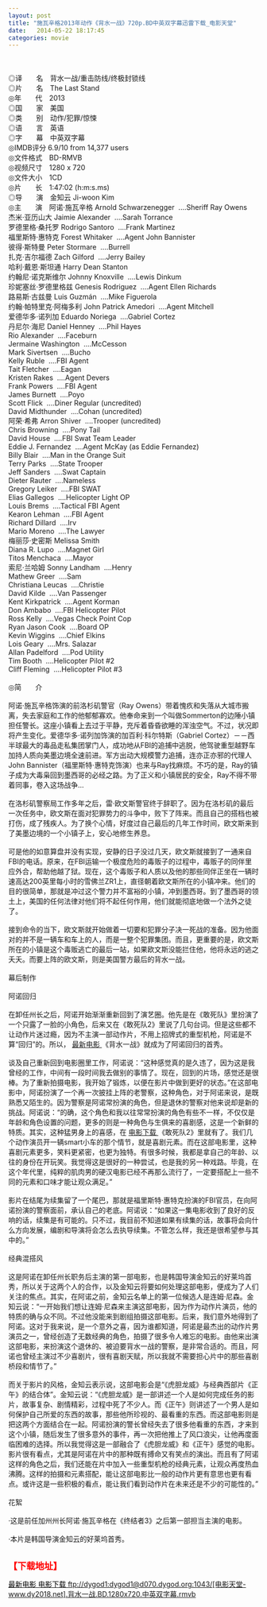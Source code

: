 ```yaml
---
layout: post
title: "施瓦辛格2013年动作《背水一战》720p.BD中英双字幕迅雷下载_电影天堂"
date:   2014-05-22 18:17:45
categories: movie
---
```

<html>
 <body>
  <p>
  </p>
  <p>
   <br/>
   <img alt="" border="0" src="http://104.imagebam.com/download/e6x5LuRrPe_arHLq1ZH6OA/25051/250506517/53271.jpg"/>
   <br/>
   <br/>
   <span>
    ◎译　　名　背水一战/重击防线/终极封锁线
    <br/>
    ◎片　　名　The Last Stand
    <br/>
    ◎年　　代　2013
    <br/>
    ◎国　　家　美国
    <br/>
    ◎类　　别　动作/犯罪/惊悚
    <br/>
    ◎语　　言　英语
    <br/>
    ◎字　　幕　中英双字幕
    <br/>
    ◎IMDB评分 6.9/10 from 14,377 users
    <br/>
    ◎文件格式　BD-RMVB
    <br/>
    ◎视频尺寸　1280 x 720
    <br/>
    ◎文件大小　1CD
    <br/>
    ◎片　　长　1:47:02 (h:m:s.ms)
    <br/>
    ◎导　　演　金知云 Ji-woon Kim
    <br/>
    ◎主　　演　阿诺·施瓦辛格 Arnold Schwarzenegger  ....Sheriff Ray Owens
    <br/>
    杰米·亚历山大 Jaimie Alexander  ....Sarah Torrance
    <br/>
    罗德里格·桑托罗 Rodrigo Santoro  ....Frank Martinez
    <br/>
    福里斯特·惠特克 Forest Whitaker  ....Agent John Bannister
    <br/>
    彼得·斯特曼 Peter Stormare  ....Burrell
    <br/>
    扎克·吉尔福德 Zach Gilford  ....Jerry Bailey
    <br/>
    哈利·戴恩·斯坦通 Harry Dean Stanton
    <br/>
    约翰尼·诺克斯维尔 Johnny Knoxville  ....Lewis Dinkum
    <br/>
    珍妮塞丝·罗德里格兹 Genesis Rodriguez  ....Agent Ellen Richards
    <br/>
    路易斯·古兹曼 Luis Guzmán  ....Mike Figuerola
    <br/>
    约翰·帕特里克·阿梅多利 John Patrick Amedori  ....Agent Mitchell
    <br/>
    爱德华多·诺列加 Eduardo Noriega  ....Gabriel Cortez
    <br/>
    丹尼尔·海尼 Daniel Henney  ....Phil Hayes
    <br/>
    Rio Alexander  ....Faceburn
    <br/>
    Jermaine Washington  ....McCesson
    <br/>
    Mark Sivertsen  ....Bucho
    <br/>
    Kelly Ruble  ....FBI Agent
    <br/>
    Tait Fletcher  ....Eagan
    <br/>
    Kristen Rakes  ....Agent Devers
    <br/>
    Frank Powers  ....FBI Agent
    <br/>
    James Burnett  ....Poyo
    <br/>
    Scott Flick  ....Diner Regular (uncredited)
    <br/>
    David Midthunder  ....Cohan (uncredited)
    <br/>
    阿荣·希弗 Arron Shiver  ....Trooper (uncredited)
    <br/>
    Chris Browning  ....Pony Tail
    <br/>
    David House  ....FBI Swat Team Leader
    <br/>
    Eddie J. Fernandez  ....Agent McKay (as Eddie Fernandez)
    <br/>
    Billy Blair  ....Man in the Orange Suit
    <br/>
    Terry Parks  ....State Trooper
    <br/>
    Jeff Sanders  ....Swat Captain
    <br/>
    Dieter Rauter  ....Nameless
    <br/>
    Gregory Leiker  ....FBI SWAT
    <br/>
    Elias Gallegos  ....Helicopter Light OP
    <br/>
    Louis Brems  ....Tactical FBI Agent
    <br/>
    Kearon Lehman  ....FBI Agent
    <br/>
    Richard Dillard  ....Irv
    <br/>
    Mario Moreno  ....The Lawyer
    <br/>
    梅丽莎·史密斯 Melissa Smith
    <br/>
    Diana R. Lupo  ....Magnet Girl
    <br/>
    Titos Menchaca  ....Mayor
    <br/>
    索尼·兰哈姆 Sonny Landham  ....Henry
    <br/>
    Mathew Greer  ....Sam
    <br/>
    Christiana Leucas  ....Christie
    <br/>
    David Kilde  ....Van Passenger
    <br/>
    Kent Kirkpatrick  ....Agent Korman
    <br/>
    Don Ambabo  ....FBI Helicopter Pilot
    <br/>
    Ross Kelly  ....Vegas Check Point Cop
    <br/>
    Ryan Jason Cook  ....Board OP
    <br/>
    Kevin Wiggins  ....Chief Elkins
    <br/>
    Lois Geary  ....Mrs. Salazar
    <br/>
    Allan Padelford  ....Pod Utility
    <br/>
    Tim Booth  ....Helicopter Pilot #2
    <br/>
    Cliff Fleming  ....Helicopter Pilot #3
    <br/>
    <br/>
    ◎简　　介
    <br/>
    <br/>
    阿诺·施瓦辛格饰演的前洛杉矶警官（Ray Owens）带着愧疚和失落从大城市搬离，失去家庭和工作的他郁郁寡欢。他奉命来到一个叫做Sommerton的边陲小镇担任警长。这座小镇看上去过于平静，充斥着昏昏欲睡的浑浊空气。不过，状况即将产生变化。爱德华多·诺列加饰演的加百利·科尔特斯（Gabriel Cortez）－－西半球最大的毒品走私集团掌门人，成功地从FBI的追捕中逃脱，他驾驶重型越野车加持人质向美墨边境全速前进。军方出动大规模警力追捕，连亦正亦邪的代理人John Bannister（福里斯特·惠特克饰演）也来与Ray找麻烦。不巧的是，Ray的镇子成为大毒枭回到墨西哥的必经之路。为了正义和小镇居民的安全，Ray不得不带着同事，卷入这场战争...
    <br/>
    <br/>
    在洛杉矶警察局工作多年之后，雷·欧文斯警官终于辞职了。因为在洛杉矶的最后一次任务中，欧文斯在面对犯罪势力的斗争中，败下了阵来。而且自己的搭档也被打伤，成了残疾人。为了换个心情，好度过自己最后的几年工作时间，欧文斯来到了美墨边境的一个小镇子上，安心地修生养息。
    <br/>
    <br/>
    可是他的如意算盘并没有实现，安静的日子没过几天，欧文斯就接到了一通来自FBI的电话。原来，在FBI运输一个极度危险的毒贩子的过程中，毒贩子的同伴里应外合，帮助他越了狱。现在，这个毒贩子和人质以及他的那些同伴正坐在一辆时速高达200英里每小时的雪佛兰ZR1上，直径朝着欧文斯所在的小镇冲来。他们的目的很简单，那就是冲过这个警力并不富裕的小镇，冲到墨西哥。到了墨西哥的领土上，美国的任何法律对他们将不起任何作用，他们就能彻底地做一个法外之徒了。
    <br/>
    <br/>
    接到命令的当下，欧文斯就开始做着一切要和犯罪分子决一死战的准备。因为他面对的并不是一辆车和车上的人，而是一整个犯罪集团。而且，更重要的是，欧文斯所在的小镇是这个毒贩逃亡的最后一站，如果欧文斯没能拦住他，他将永远的逃之夭夭。而要上阵的欧文斯，则是美国警方最后的背水一战。
    <br/>
    <br/>
    幕后制作
    <br/>
    <br/>
    阿诺回归
    <br/>
    <br/>
    在卸任州长之后，阿诺开始渐渐重新回到了演艺圈。他先是在《敢死队》里扮演了一个只露了一脸的小角色，后来又在《敢死队2》里说了几句台词。但是这些都不让动作片迷过瘾，因为不主演一部动作片，不用上招牌式的重型机枪，阿诺是不算“回归”的。所以，
    <a href="http://www.dytt8.net/" target="_blank">
     <span>
      最新电影
     </span>
    </a>
    《背水一战》就成为了阿诺回归的首秀。
    <br/>
    <br/>
    谈及自己重新回到电影圈里工作，阿诺说：“这种感觉真的是久违了，因为这是我曾经的工作，中间有一段时间我去做别的事情了。现在，回到的片场，感觉还是很棒。为了重新拍摄电影，我开始了锻炼，以便在影片中做到更好的状态。”在这部电影中，阿诺扮演了一个再一次披挂上阵的老警察，这种角色，对于阿诺来说，是既熟悉又陌生的。因为警察是阿诺常扮演的角色，但是退休的警察对他来说却是新的挑战。阿诺说：“的确，这个角色和我以往常常扮演的角色有些不一样，不仅仅是年龄和角色设置的问题，更多的则是一种角色与生俱来的喜剧感，这是一个新鲜的特质。其实，这种猛男身上的喜感，在
    <a href="http://bbs.btwuji.com/" target="_blank">
     <span>
      电影下载
     </span>
    </a>
    《敢死队2》里就有了。我们几个动作演员开一辆smart小车的那个情节，就是喜剧元素。而在这部电影里，这种喜剧元素更多，笑料更紧密，也更为独特。有很多时候，我都是拿自己的年龄、以往的身份在开玩笑。我觉得这是很好的一种尝试，也是我的另一种戏路。毕竟，在这个年代里，纯粹的肌肉男的硬汉电影已经不再那么流行了，一定要搭配上一些不同的元素和口味才能让观众满足。”
    <br/>
    <br/>
    影片在结尾为续集留了一个尾巴，那就是福里斯特·惠特克扮演的FBI官员，在向阿诺扮演的警察面前，承认自己的老底。阿诺说：“如果这一集电影收到了良好的反响的话，续集是有可能的。只不过，我目前不知道如果有续集的话，故事将会向什么方向发展，编剧和导演将会怎么去执导续集。不管怎么样，我还是很希望参与其中的。”
    <br/>
    <br/>
    经典混搭风
    <br/>
    <br/>
    这是阿诺在卸任州长职务后主演的第一部电影，也是韩国导演金知云的好莱坞首秀，所以关于这两个人的合作，以及金知云将要如何处理这部电影，便成为了人们关注的焦点。其实，在阿诺之前，金知云名单上的第一位候选人是连姆·尼森。金知云说：“一开始我们想让连姆·尼森来主演这部电影，因为作为动作片演员，他的特质的确与众不同。不过他没能来到剧组拍摄这部电影。后来，我们意外地得到了阿诺。这对于我来说，是一个意外之喜，因为谁都知道，阿诺是最杰出的动作片男演员之一，曾经创造了无数经典的角色，拍摄了很多令人难忘的电影。由他来出演这部电影，来扮演这个退休的、被迫要背水一战的警察，是非常合适的。而且，阿诺也曾经主演过不少喜剧片，很有喜剧天赋，所以我就不需要担心片中的那些喜剧桥段和情节了。”
    <br/>
    <br/>
    而关于影片的风格，金知云表示说，这部电影会是“《虎胆龙威》与经典西部片《正午》的结合体”。金知云说：“《虎胆龙威》是一部讲述一个人是如何完成任务的影片，故事复杂、剧情精彩，过程中死了不少人。而《正午》则讲述了一个男人是如何保护自己所爱的东西的故事，那些他所珍视的、最看重的东西。而这部电影则是把这两个方面结合在一起。阿诺扮演的警长曾经失去了很多他看重的东西，才来到这个小镇，随后发生了很多意外的事件，再一次把他推上了风口浪尖，让他再度面临困难的选择。所以我觉得这是一部融合了《虎胆龙威》和《正午》感觉的电影。影片很有看点，尤其是阿诺在片中的那种既有搏命又有笑点的演出。而且有了阿诺这样的角色之后，我们还能在片中加入一些重型机枪的经典元素，让观众再度热血沸腾。这样的拍摄和元素搭配，能让这部电影比一般的动作片更有意思也更有看点。或许这是一些积极的看点，能让我们看到动作片在未来还是不少的可能性的。”
    <br/>
    <br/>
    花絮
    <br/>
    <br/>
    ·这是前任加州州长阿诺·施瓦辛格在《终结者3》之后第一部担当主演的电影。
    <br/>
    <br/>
    ·本片是韩国导演金知云的好莱坞首秀。
   </span>
   <br/>
   <br/>
   <img alt="" border="0" src="http://img2081.poco.cn/mypoco/myphoto/20130501/22/66548034201305012205242322889741193_000.jpg"/>
  </p>
  <p>
  </p>
  <p>
  </p>
  <p>
   <font color="#ff0000">
    <strong>
     <font size="4">
      【下载地址】
     </font>
    </strong>
   </font>
  </p>
  <p>
   <strong>
    <font color="#ff0000" size="4">
    </font>
   </strong>
  </p>
  <p>
   <strong>
    <font color="#ff0000" size="4">
    </font>
   </strong>
  </p>
  <a href="http://www.dytt8.net/" target="_blank">
   <span style="COLOR: black">
    最新电影
   </span>
  </a>
  <a href="http://bbs.btwuji.com/" target="_blank">
   <span style="COLOR: black">
    电影下载
   </span>
  </a>
  <a href="ftp://dygod1:dygod1@d070.dygod.org:1043/%5B%E7%94%B5%E5%BD%B1%E5%A4%A9%E5%A0%82-www.dy2018.net%5D.%E8%83%8C%E6%B0%B4%E4%B8%80%E6%88%98.BD.1280x720.%E4%B8%AD%E8%8B%B1%E5%8F%8C%E5%AD%97%E5%B9%95.rmvb">
   ftp://dygod1:dygod1@d070.dygod.org:1043/[电影天堂-www.dy2018.net].背水一战.BD.1280x720.中英双字幕.rmvb
  </a>
 </body>
</html>